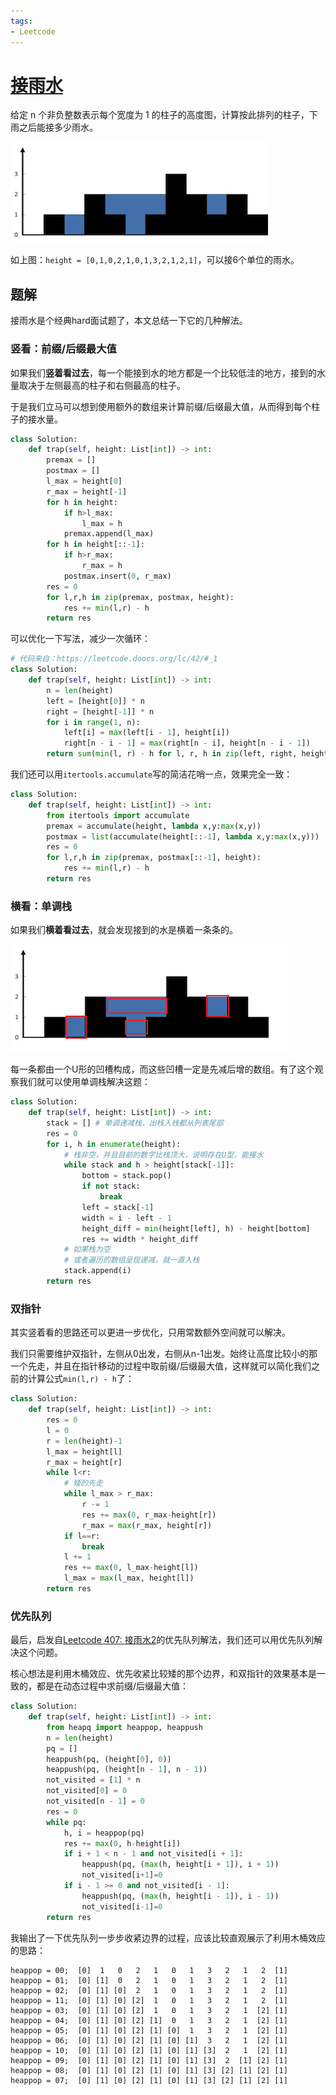 ```yaml
---
tags:
- Leetcode
---
```


# [接雨水](https://leetcode.cn/problems/trapping-rain-water)

给定 n 个非负整数表示每个宽度为 1 的柱子的高度图，计算按此排列的柱子，下雨之后能接多少雨水。

![](assets/trapping-rain-water.png)

如上图：`height = [0,1,0,2,1,0,1,3,2,1,2,1]`，可以接6个单位的雨水。

## 题解

接雨水是个经典hard面试题了，本文总结一下它的几种解法。

### 竖看：前缀/后缀最大值

如果我们**竖着看过去**，每一个能接到水的地方都是一个比较低洼的地方，接到的水量取决于左侧最高的柱子和右侧最高的柱子。

于是我们立马可以想到使用额外的数组来计算前缀/后缀最大值，从而得到每个柱子的接水量。

```python
class Solution:
    def trap(self, height: List[int]) -> int:
        premax = []
        postmax = []
        l_max = height[0]
        r_max = height[-1]
        for h in height:
            if h>l_max:
                l_max = h
            premax.append(l_max)
        for h in height[::-1]:
            if h>r_max:
                r_max = h
            postmax.insert(0, r_max)
        res = 0
        for l,r,h in zip(premax, postmax, height):
            res += min(l,r) - h
        return res
```

可以优化一下写法，减少一次循环：

```python
# 代码来自：https://leetcode.doocs.org/lc/42/#_1
class Solution:
    def trap(self, height: List[int]) -> int:
        n = len(height)
        left = [height[0]] * n
        right = [height[-1]] * n
        for i in range(1, n):
            left[i] = max(left[i - 1], height[i])
            right[n - i - 1] = max(right[n - i], height[n - i - 1])
        return sum(min(l, r) - h for l, r, h in zip(left, right, height))
```

我们还可以用`itertools.accumulate`写的简洁花哨一点，效果完全一致：

```python
class Solution:
    def trap(self, height: List[int]) -> int:
        from itertools import accumulate
        premax = accumulate(height, lambda x,y:max(x,y))
        postmax = list(accumulate(height[::-1], lambda x,y:max(x,y)))
        res = 0
        for l,r,h in zip(premax, postmax[::-1], height):
            res += min(l,r) - h
        return res
```

### 横看：单调栈

如果我们**横着看过去**，就会发现接到的水是横着一条条的。

![alt text](assets/horizon.png)

每一条都由一个U形的凹槽构成，而这些凹槽一定是先减后增的数组。有了这个观察我们就可以使用单调栈解决这题：

```python
class Solution:
    def trap(self, height: List[int]) -> int:
        stack = [] # 单调递减栈，出栈入栈都从列表尾部
        res = 0
        for i, h in enumerate(height):
            # 栈非空，并且目前的数字比栈顶大，说明存在U型，能接水
            while stack and h > height[stack[-1]]:
                bottom = stack.pop()
                if not stack:
                    break
                left = stack[-1]
                width = i - left - 1
                height_diff = min(height[left], h) - height[bottom]
                res += width * height_diff
            # 如果栈为空
            # 或者遍历的数组呈现递减，就一直入栈
            stack.append(i)
        return res
```

### 双指针

其实竖着看的思路还可以更进一步优化，只用常数额外空间就可以解决。

我们只需要维护双指针，左侧从0出发，右侧从n-1出发。始终让高度比较小的那一个先走，并且在指针移动的过程中取前缀/后缀最大值，这样就可以简化我们之前的计算公式`min(l,r) - h`了：

```python
class Solution:
    def trap(self, height: List[int]) -> int:
        res = 0
        l = 0
        r = len(height)-1
        l_max = height[l]
        r_max = height[r]
        while l<r:
            # 矮的先走
            while l_max > r_max:
                r -= 1
                res += max(0, r_max-height[r])
                r_max = max(r_max, height[r])
            if l==r:
                break
            l += 1
            res += max(0, l_max-height[l])
            l_max = max(l_max, height[l])
        return res
```

### 优先队列

最后，启发自[Leetcode 407: 接雨水2](https://leetcode.cn/problems/trapping-rain-water-ii)的优先队列解法，我们还可以用优先队列解决这个问题。

核心想法是利用木桶效应、优先收紧比较矮的那个边界，和双指针的效果基本是一致的，都是在动态过程中求前缀/后缀最大值：

```python
class Solution:
    def trap(self, height: List[int]) -> int:
        from heapq import heappop, heappush
        n = len(height)
        pq = []
        heappush(pq, (height[0], 0))
        heappush(pq, (height[n - 1], n - 1))
        not_visited = [1] * n
        not_visited[0] = 0
        not_visited[n - 1] = 0
        res = 0
        while pq:
            h, i = heappop(pq)
            res += max(0, h-height[i])
            if i + 1 < n - 1 and not_visited[i + 1]:
                heappush(pq, (max(h, height[i + 1]), i + 1))
                not_visited[i+1]=0
            if i - 1 >= 0 and not_visited[i - 1]:
                heappush(pq, (max(h, height[i - 1]), i - 1))
                not_visited[i-1]=0
        return res
```

我输出了一下优先队列一步步收紧边界的过程，应该比较直观展示了利用木桶效应的思路：

```text
heappop = 00;  [0]  1   0   2   1   0   1   3   2   1   2  [1] 
heappop = 01;  [0] [1]  0   2   1   0   1   3   2   1   2  [1] 
heappop = 02;  [0] [1] [0]  2   1   0   1   3   2   1   2  [1] 
heappop = 11;  [0] [1] [0] [2]  1   0   1   3   2   1   2  [1] 
heappop = 03;  [0] [1] [0] [2]  1   0   1   3   2   1  [2] [1] 
heappop = 04;  [0] [1] [0] [2] [1]  0   1   3   2   1  [2] [1] 
heappop = 05;  [0] [1] [0] [2] [1] [0]  1   3   2   1  [2] [1] 
heappop = 06;  [0] [1] [0] [2] [1] [0] [1]  3   2   1  [2] [1] 
heappop = 10;  [0] [1] [0] [2] [1] [0] [1] [3]  2   1  [2] [1] 
heappop = 09;  [0] [1] [0] [2] [1] [0] [1] [3]  2  [1] [2] [1] 
heappop = 08;  [0] [1] [0] [2] [1] [0] [1] [3] [2] [1] [2] [1] 
heappop = 07;  [0] [1] [0] [2] [1] [0] [1] [3] [2] [1] [2] [1] 
```